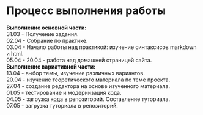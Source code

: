 # Процесс выполнения работы
__Выполнение основной части:__   
31.03 - Получение задания.   
02.04 - Собрание по практике.   
03.04 - Начало работы над практикой: изучение синтаксисов markdown и html.   
05.04 - 20.04 - работа над домашней страницей сайта.  
__Выполнение вариативной части:__   
13.04 - выбор темы, изучение различных вариантов.  
20.04 - изучение теоретического материала по теме проекта.    
27.04 - создание редактора на основе изученного материала.   
01.05 - тестирование и модернизация кода.   
04.05 - загрузка кода в репозиторий. Составление туториала.   
07.05 - загрузка туториала в репозиторий.  
